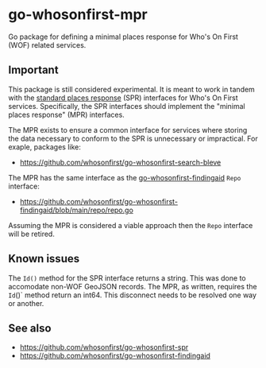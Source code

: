 # go-whosonfirst-mpr

Go package for defining a minimal places response for Who's On First (WOF) related services.

## Important

This package is still considered experimental. It is meant to work in tandem with the [standard places response](https://github.com/whosonfirst/go-whosonfirst-spr) (SPR) interfaces for Who's On First services. Specifically, the SPR interfaces should implement the "minimal places response" (MPR) interfaces.

The MPR exists to ensure a common interface for services where storing the data necessary to conform to the SPR is unnecessary or impractical. For exaple, packages like:

* https://github.com/whosonfirst/go-whosonfirst-search-bleve

The MPR has the same interface as the [go-whosonfirst-findingaid](https://github.com/whosonfirst/go-whosonfirst-findingaid) `Repo` interface:

* https://github.com/whosonfirst/go-whosonfirst-findingaid/blob/main/repo/repo.go

Assuming the MPR is considered a viable approach then the `Repo` interface will be retired.

## Known issues

The `Id()` method for the SPR interface returns a string. This was done to accomodate non-WOF GeoJSON records. The MPR, as written, requires the `Id`()` method return an int64. This disconnect needs to be resolved one way or another.

## See also

* https://github.com/whosonfirst/go-whosonfirst-spr
* https://github.com/whosonfirst/go-whosonfirst-findingaid